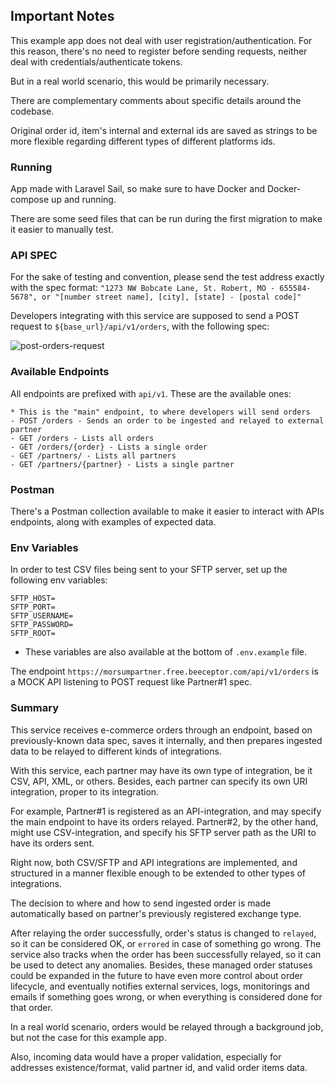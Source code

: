 ## Important Notes
This example app does not deal with user registration/authentication. For this reason, there's no need to register before
sending requests, neither deal with credentials/authenticate tokens.

But in a real world scenario, this would be primarily necessary.

There are complementary comments about specific details around the codebase.

Original order id, item's internal and external ids are saved as strings to be more flexible regarding
different types of different platforms ids.

### Running
App made with Laravel Sail, so make sure to have Docker and Docker-compose up and running.

There are some seed files that can be run during the first migration to make it easier to manually test.

### API SPEC
For the sake of testing and convention, please send the test address exactly with the spec format:
``
"1273 NW Bobcate Lane, St. Robert, MO - 655584-5678", or
"[number street name], [city], [state] - [postal code]"
``

Developers integrating with this service are supposed to send a POST request to `${base_url}/api/v1/orders`, with the following spec:


![post-orders-request](https://user-images.githubusercontent.com/1596813/220737022-5f44a7e4-ec16-4055-9f99-821eb0692304.png)

### Available Endpoints
All endpoints are prefixed with `api/v1`. These are the available ones:
    
    * This is the "main" endpoint, to where developers will send orders
    - POST /orders - Sends an order to be ingested and relayed to external partner
    - GET /orders - Lists all orders
    - GET /orders/{order} - Lists a single order
    - GET /partners/ - Lists all partners
    - GET /partners/{partner} - Lists a single partner

### Postman
There's a Postman collection available to make it easier to interact with APIs endpoints,
along with examples of expected data.

### Env Variables
In order to test CSV files being sent to your SFTP server, set up the following env variables:
```
SFTP_HOST=
SFTP_PORT=
SFTP_USERNAME=
SFTP_PASSWORD=
SFTP_ROOT=
```

* These variables are also available at the bottom of `.env.example` file.

The endpoint `https://morsumpartner.free.beeceptor.com/api/v1/orders` is a MOCK API listening to POST request like
Partner#1 spec.

### Summary
This service receives e-commerce orders through an endpoint, based on previously-known data spec,
saves it internally, and then prepares ingested data to be relayed to different kinds of integrations.

With this service, each partner may have its own type of integration, be it CSV, API, XML, or others. Besides, each partner can specify its own URI integration, proper to its integration.

For example, Partner#1 is registered as an API-integration, and may specify the main endpoint to have its orders relayed.
Partner#2, by the other hand, might use CSV-integration, and specify his SFTP server path as the URI to have its orders sent.

Right now, both CSV/SFTP and API integrations are implemented, and structured in a manner flexible enough to be extended
to other types of integrations.

The decision to where and how to send ingested order is made automatically based on partner's previously registered exchange type.

After relaying the order successfully, order's status is changed to `relayed`, so it can be considered OK, or `errored` in case of something go wrong.
The service also tracks when the order has been successfully relayed, so it can be used to detect any anomalies. 
Besides, these managed order statuses could be expanded in the future to have even more control about order lifecycle, 
and eventually notifies external services, logs, monitorings and emails if something goes wrong, or when everything is
considered done for that order.

In a real world scenario, orders would be relayed through a background job, but not the case for this example app.

Also, incoming data would have a proper validation, especially for addresses existence/format, valid partner id, and valid order items data. 
